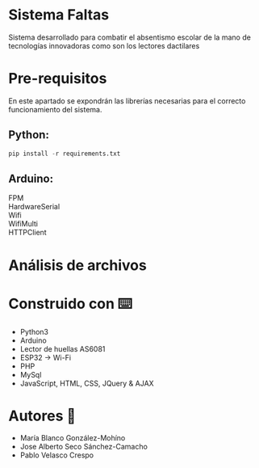# Sistema Faltas

Sistema desarrollado para combatir el absentismo escolar de la mano de tecnologías innovadoras como son los lectores dactilares 

# Pre-requisitos

En este apartado se expondrán las librerías necesarias para el correcto funcionamiento del sistema.

## Python:
```python
pip install -r requirements.txt
```

## Arduino:
 
FPM <br />
HardwareSerial <br />
Wifi <br />
WifiMulti <br />
HTTPClient <br />

# Análisis de archivos

  
# Construido con :keyboard:

* Python3 
* Arduino
* Lector de huellas AS6081
* ESP32 → Wi-Fi
* PHP
* MySql
* JavaScript, HTML, CSS, JQuery & AJAX

# Autores :pencil:

* María Blanco González-Mohíno
* Jose Alberto Seco Sánchez-Camacho
* Pablo Velasco Crespo
